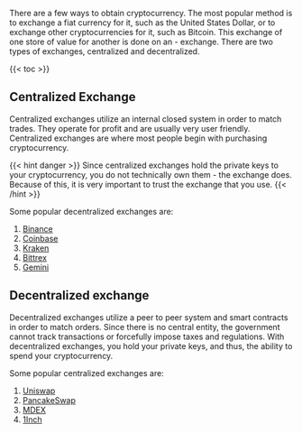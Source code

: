 There are a few ways to obtain cryptocurrency. The most popular method is to exchange
a fiat currency for it, such as the United States Dollar, or to exchange other
cryptocurrencies for it, such as Bitcoin. This exchange of one store of value for another is done on an - exchange. There are two types of exchanges, centralized and
decentralized.


{{< toc >}}

## Centralized Exchange

Centralized exchanges utilize an internal closed system in order to match trades.
They operate for profit and are usually very user friendly. Centralized exchanges
are where most people begin with purchasing cryptocurrency.

{{< hint danger >}}
Since centralized exchanges hold the private keys to your cryptocurrency, you do not
technically own them - the exchange does. Because of this, it is very important to
trust the exchange that you use.
{{< /hint >}}

Some popular decentralized exchanges are:

1. [Binance](https://www.binance.com/en)
2. [Coinbase](https://www.coinbase.com/)
3. [Kraken](https://www.kraken.com/)
4. [Bittrex](https://bittrex.com/)
5. [Gemini](https://www.gemini.com/)



## Decentralized exchange

Decentralized exchanges utilize a peer to peer system and smart contracts in order
to match orders. Since there is no central entity, the government cannot track
transactions or forcefully impose taxes and regulations. With decentralized exchanges,
you hold your private keys, and thus, the ability to spend your cryptocurrency.

Some popular centralized exchanges are:

1. [Uniswap](https://app.uniswap.org/#/swap)
2. [PancakeSwap](https://pancakeswap.finance/)
3. [MDEX](https://mdex.co/#/)
4. [1Inch](https://app.1inch.io/#/1/swap)
